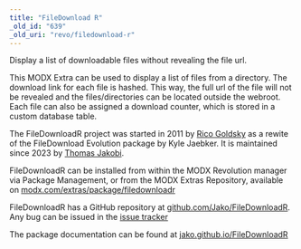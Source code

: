 ```yaml
---
title: "FileDownload R"
_old_id: "639"
_old_uri: "revo/filedownload-r"
---
```


Display a list of downloadable files without revealing the file url.

This MODX Extra can be used to display a list of files from a directory. The download link for each file is hashed. 
This way, the full url of the file will not be revealed and the files/directories can be located outside the webroot. 
Each file can also be assigned a download counter, which is stored in a custom database table.

The FileDownloadR project was started in 2011 by [Rico Goldsky](https://github.com/goldsky) as a rewite of the 
FileDownload Evolution package by Kyle Jaebker. It is maintained since 2023 by [Thomas Jakobi](https://github.com/Jako).

FileDownloadR can be installed from within the MODX Revolution manager via Package Management, or from the MODX Extras 
Repository, available on [modx.com/extras/package/filedownloadr](https://modx.com/extras/package/filedownloadr)

FileDownloadR has a GitHub repository at [github.com/Jako/FileDownloadR](https://github.com/Jako/FileDownloadR). Any 
bug can be issued in the [issue tracker](https://github.com/Jako/FileDownloadR/issues)

The package documentation can be found at [jako.github.io/FileDownloadR](http://jako.github.io/FileDownloadR/)
